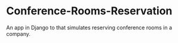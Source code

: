 # Conference-Rooms-Reservation
An app in Django to that simulates reserving conference rooms in a company.
